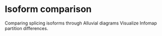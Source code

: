 # Isoform comparison

Comparing splicing isoforms through Alluvial diagrams
Visualize Infomap partition differences.
